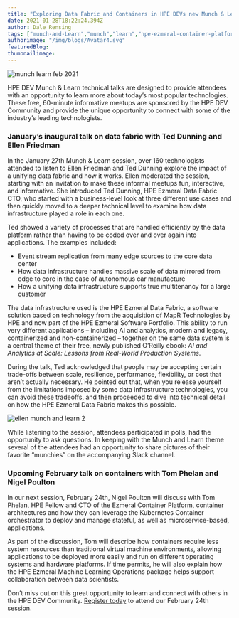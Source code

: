 ```yaml
---
title: "Exploring Data Fabric and Containers in HPE DEVs new Munch & Learn monthly gatherings"
date: 2021-01-28T18:22:24.394Z
author: Dale Rensing 
tags: ["munch-and-Learn","munch","learn","hpe-ezmeral-container-platform","hpe-ezmeral-data-fabric"]
authorimage: "/img/blogs/Avatar4.svg"
featuredBlog:
thumbnailimage:
---
```

![munch learn feb 2021](https://hpe-developer-portal.s3.amazonaws.com/uploads/media/2020/12/munch-learn-feb-2021-1611858129501.jpg)

HPE DEV Munch & Learn technical talks are designed to provide attendees with an opportunity to learn more about today’s most popular technologies. These free, 60-minute informative meetups are sponsored by the HPE DEV Community and provide the unique opportunity to connect with some of the industry’s leading technologists.    

### January’s inaugural talk on data fabric with Ted Dunning and Ellen Friedman

In the January 27th Munch & Learn session, over 160 technologists attended to listen to Ellen Friedman and Ted Dunning explore the impact of a unifying data fabric and how it works. Ellen moderated the session, starting with an invitation to make these informal meetups fun, interactive, and informative. She introduced Ted Dunning, HPE Ezmeral Data Fabric CTO, who started with a business-level look at three different use cases and then quickly moved to a deeper technical level to examine how data infrastructure played a role in each one.    

Ted showed a variety of processes that are handled efficiently by the data platform rather than having to be coded over and over again into applications. The examples included:
* Event stream replication from many edge sources to the core data center
* How data infrastructure handles massive scale of data mirrored from edge to core in the case of autonomous car manufacture
* How a unifying data infrastructure supports true multitenancy for a large customer

The data infrastructure used is the HPE Ezmeral Data Fabric, a software solution based on technology from the acquisition of MapR Technologies by HPE and now part of the HPE Ezmeral Software Portfolio. This ability to run very different applications – including AI and analytics, modern and legacy, containerized and non-containerized – together on the same data system is a central theme of their free, newly published O’Reilly ebook: _AI and Analytics at Scale: Lessons from Real-World Production Systems_.

During the talk, Ted acknowledged that people may be accepting certain trade-offs between scale, resilience, performance, flexibility, or cost that aren’t actually necessary. He pointed out that, when you release yourself from the limitations imposed by some data infrastructure technologies, you can avoid these tradeoffs, and then proceeded to dive into technical detail on how the HPE Ezmeral Data Fabric makes this possible.

![ellen munch and learn 2](https://hpe-developer-portal.s3.amazonaws.com/uploads/media/2020/12/ellen-munch-and-learn-2-1612197191552.jpg)

While listening to the session, attendees participated in polls, had the opportunity to ask questions. In keeping with the Munch and Learn theme several of the attendees had an opportunity to share pictures of their favorite “munchies” on the accompanying Slack channel. 

### Upcoming February talk on containers with Tom Phelan and Nigel Poulton

In our next session, February 24th, Nigel Poulton will discuss with Tom Phelan, HPE Fellow and CTO of the Ezmeral Container Platform, container architectures and how they can leverage the Kubernetes Container orchestrator to deploy and manage stateful, as well as microservice-based, applications.

As part of the discussion, Tom will describe how containers require less system resources than traditional virtual machine environments, allowing applications to be deployed more easily and run on different operating systems and hardware platforms. If time permits, he will also explain how the HPE Ezmeral Machine Learning Operations package helps support collaboration between data scientists.

Don’t miss out on this great opportunity to learn and connect with others in the HPE DEV Community. [Register today](https://hpe.zoom.us/meeting/register/tJYkdequqTwsE9LuPAgPDbV-mf1V7jq23Mxj) to attend our February 24th session.

